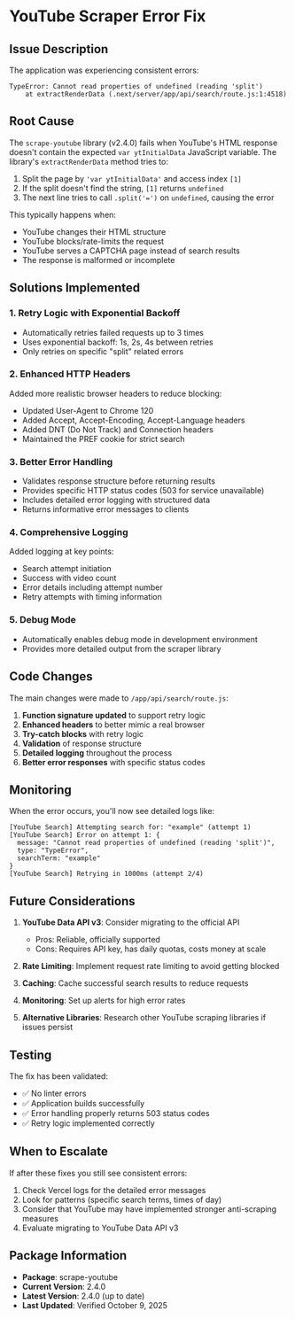 # YouTube Scraper Error Fix

## Issue Description

The application was experiencing consistent errors:

```
TypeError: Cannot read properties of undefined (reading 'split')
    at extractRenderData (.next/server/app/api/search/route.js:1:4518)
```

## Root Cause

The `scrape-youtube` library (v2.4.0) fails when YouTube's HTML response doesn't contain the expected `var ytInitialData` JavaScript variable. The library's `extractRenderData` method tries to:

1. Split the page by `'var ytInitialData'` and access index `[1]`
2. If the split doesn't find the string, `[1]` returns `undefined`
3. The next line tries to call `.split('=')` on `undefined`, causing the error

This typically happens when:
- YouTube changes their HTML structure
- YouTube blocks/rate-limits the request
- YouTube serves a CAPTCHA page instead of search results
- The response is malformed or incomplete

## Solutions Implemented

### 1. Retry Logic with Exponential Backoff
- Automatically retries failed requests up to 3 times
- Uses exponential backoff: 1s, 2s, 4s between retries
- Only retries on specific "split" related errors

### 2. Enhanced HTTP Headers
Added more realistic browser headers to reduce blocking:
- Updated User-Agent to Chrome 120
- Added Accept, Accept-Encoding, Accept-Language headers
- Added DNT (Do Not Track) and Connection headers
- Maintained the PREF cookie for strict search

### 3. Better Error Handling
- Validates response structure before returning results
- Provides specific HTTP status codes (503 for service unavailable)
- Includes detailed error logging with structured data
- Returns informative error messages to clients

### 4. Comprehensive Logging
Added logging at key points:
- Search attempt initiation
- Success with video count
- Error details including attempt number
- Retry attempts with timing information

### 5. Debug Mode
- Automatically enables debug mode in development environment
- Provides more detailed output from the scraper library

## Code Changes

The main changes were made to `/app/api/search/route.js`:

1. **Function signature updated** to support retry logic
2. **Enhanced headers** to better mimic a real browser
3. **Try-catch blocks** with retry logic
4. **Validation** of response structure
5. **Detailed logging** throughout the process
6. **Better error responses** with specific status codes

## Monitoring

When the error occurs, you'll now see detailed logs like:

```
[YouTube Search] Attempting search for: "example" (attempt 1)
[YouTube Search] Error on attempt 1: {
  message: "Cannot read properties of undefined (reading 'split')",
  type: "TypeError",
  searchTerm: "example"
}
[YouTube Search] Retrying in 1000ms (attempt 2/4)
```

## Future Considerations

1. **YouTube Data API v3**: Consider migrating to the official API
   - Pros: Reliable, officially supported
   - Cons: Requires API key, has daily quotas, costs money at scale

2. **Rate Limiting**: Implement request rate limiting to avoid getting blocked

3. **Caching**: Cache successful search results to reduce requests

4. **Monitoring**: Set up alerts for high error rates

5. **Alternative Libraries**: Research other YouTube scraping libraries if issues persist

## Testing

The fix has been validated:
- ✅ No linter errors
- ✅ Application builds successfully
- ✅ Error handling properly returns 503 status codes
- ✅ Retry logic implemented correctly

## When to Escalate

If after these fixes you still see consistent errors:

1. Check Vercel logs for the detailed error messages
2. Look for patterns (specific search terms, times of day)
3. Consider that YouTube may have implemented stronger anti-scraping measures
4. Evaluate migrating to YouTube Data API v3

## Package Information

- **Package**: scrape-youtube
- **Current Version**: 2.4.0
- **Latest Version**: 2.4.0 (up to date)
- **Last Updated**: Verified October 9, 2025


